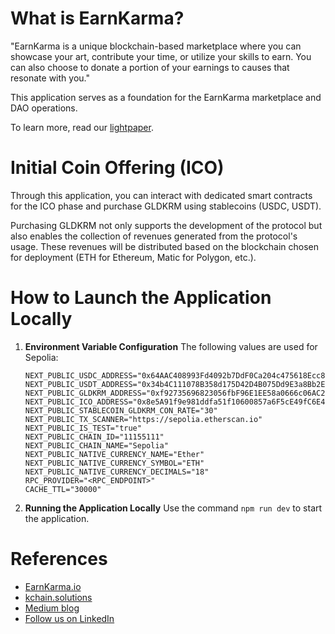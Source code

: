 # What is EarnKarma?

"EarnKarma is a unique blockchain-based marketplace where you can showcase your art, contribute your time, or utilize your skills to earn. You can also choose to donate a portion of your earnings to causes that resonate with you."

This application serves as a foundation for the EarnKarma marketplace and DAO operations.

To learn more, read our [lightpaper](./public/Karma%20-%20Marketplace%20of%20Goodness%20-%20lightpaper.pdf).

# Initial Coin Offering (ICO)
Through this application, you can interact with dedicated smart contracts for the ICO phase and purchase GLDKRM using stablecoins (USDC, USDT).

Purchasing GLDKRM not only supports the development of the protocol but also enables the collection of revenues generated from the protocol's usage. These revenues will be distributed based on the blockchain chosen for deployment (ETH for Ethereum, Matic for Polygon, etc.).

# How to Launch the Application Locally

1. **Environment Variable Configuration**
   The following values are used for Sepolia:
    ```
    NEXT_PUBLIC_USDC_ADDRESS="0x64AAC408993Fd4092b7DdF0Ca204c475618Ecc8e"
    NEXT_PUBLIC_USDT_ADDRESS="0x34b4C111078B358d175D42D4B075Dd9E3a8Bb2Ea"
    NEXT_PUBLIC_GLDKRM_ADDRESS="0xf92735696823056fbF96E1EE58a0666c06AC27EF"
    NEXT_PUBLIC_ICO_ADDRESS="0x8e5A91f9e981ddfa51f10600857a6F5cE49fC6E4"
    NEXT_PUBLIC_STABLECOIN_GLDKRM_CON_RATE="30"
    NEXT_PUBLIC_TX_SCANNER="https://sepolia.etherscan.io"
    NEXT_PUBLIC_IS_TEST="true"
    NEXT_PUBLIC_CHAIN_ID="11155111"
    NEXT_PUBLIC_CHAIN_NAME="Sepolia"
    NEXT_PUBLIC_NATIVE_CURRENCY_NAME="Ether"
    NEXT_PUBLIC_NATIVE_CURRENCY_SYMBOL="ETH"
    NEXT_PUBLIC_NATIVE_CURRENCY_DECIMALS="18"
    RPC_PROVIDER="<RPC_ENDPOINT>"
    CACHE_TTL="30000"
    ```

2. **Running the Application Locally**
Use the command `npm run dev` to start the application.

# References
- [EarnKarma.io](https://earnkarma.io)
- [kchain.solutions](https://kchain.solutions)
- [Medium blog](https://kchainsolutions.medium.com/)
- [Follow us on LinkedIn](https://www.linkedin.com/company/kchain-solutions)
